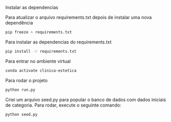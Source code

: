 Instalar as dependencias

Para atualizar o arquivo requirements.txt depois de instalar uma nova dependência
```bash
pip freeze > requirements.txt 
```
Para instalar as dependencias do requirements.txt
```bash
pip install -r requirements.txt
```


Para entrar no ambiente virtual 
```bash
conda activate clinica-estetica 
```	

Para rodar o projeto

```bash
python run.py

```
Criei um arquivo seed.py para popular o banco de dados com dados iniciais de categoria. Para rodar, execute o seguinte comando:

```bash
python seed.py
```